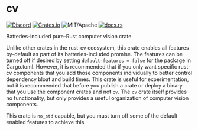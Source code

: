 # cv

[![Discord][dci]][dcl] [![Crates.io][ci]][cl] ![MIT/Apache][li] [![docs.rs][di]][dl]

[ci]: https://img.shields.io/crates/v/cv.svg
[cl]: https://crates.io/crates/cv/

[li]: https://img.shields.io/badge/License-MIT-yellow.svg

[di]: https://docs.rs/cv/badge.svg
[dl]: https://docs.rs/cv/

[dci]: https://img.shields.io/discord/550706294311485440.svg?logo=discord&colorB=7289DA
[dcl]: https://discord.gg/d32jaam

Batteries-included pure-Rust computer vision crate

Unlike other crates in the rust-cv ecosystem, this crate enables all features by-default as part of its batteries-included promise. The features can be turned off if desired by setting `default-features = false` for the package in Cargo.toml. However, it is recommended that if you only want specific rust-cv components that you add those components individually to better control dependency bloat and build times. This crate is useful for experimentation, but it is recommended that before you publish a crate or deploy a binary that you use the component crates and not `cv`. The `cv` crate itself provides no functionality, but only provides a useful organization of computer vision components.

This crate is `no_std` capable, but you must turn off some of the default enabled features to achieve this.

